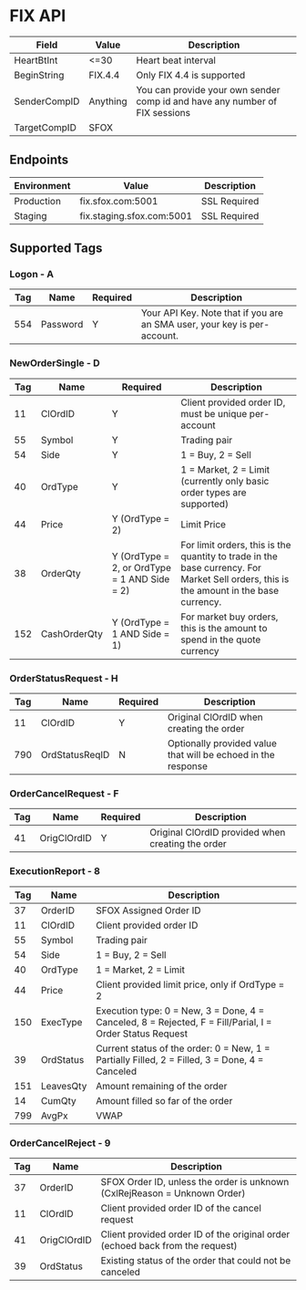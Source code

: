 # FIX API

Field | Value | Description
----- | ----- | -----------
HeartBtInt | <=30 | Heart beat interval
BeginString | FIX.4.4 | Only FIX 4.4 is supported
SenderCompID | Anything | You can provide your own sender comp id and have any number of FIX sessions
TargetCompID | SFOX |

## Endpoints

Environment | Value | Description
----------  | ----- | -----------
Production  | fix.sfox.com:5001 | SSL Required
Staging | fix.staging.sfox.com:5001 | SSL Required

## Supported Tags

### Logon - A

Tag | Name | Required | Description
--- | ---- | -------- | -----------
554 | Password | Y | Your API Key. Note that if you are an SMA user, your key is per-account.

### NewOrderSingle - D

Tag | Name | Required | Description
--- | ---- | -------- | -----------
11 | ClOrdID | Y | Client provided order ID, must be unique per-account
55 | Symbol | Y | Trading pair
54 | Side | Y | 1 = Buy, 2 = Sell
40 | OrdType | Y | 1 = Market, 2 = Limit (currently only basic order types are supported)
44 | Price | Y (OrdType = 2) | Limit Price
38 | OrderQty | Y (OrdType = 2, or OrdType = 1 AND Side = 2) | For limit orders, this is the quantity to trade in the base currency. For Market Sell orders, this is the amount in the base currency.
152 | CashOrderQty | Y (OrdType = 1 AND Side = 1) | For market buy orders, this is the amount to spend in the quote currency

### OrderStatusRequest - H

Tag | Name | Required | Description
--- | ---- | -------- | -----------
11 | ClOrdID | Y | Original ClOrdID when creating the order
790 | OrdStatusReqID | N | Optionally provided value that will be echoed in the response

### OrderCancelRequest - F

Tag | Name | Required | Description
--- | ---- | -------- | -----------
41 | OrigClOrdID | Y | Original ClOrdID provided when creating the order

### ExecutionReport - 8

Tag | Name | Description
--- | ---- | -----------
37 | OrderID | SFOX Assigned Order ID
11 | ClOrdID | Client provided order ID
55 | Symbol | Trading pair
54 | Side | 1 = Buy, 2 = Sell
40 | OrdType | 1 = Market, 2 = Limit
44 | Price | Client provided limit price, only if OrdType = 2
150 | ExecType | Execution type: 0 = New, 3 = Done, 4 = Canceled, 8 = Rejected, F = Fill/Parial, I = Order Status Request
39 | OrdStatus | Current status of the order: 0 = New, 1 = Partially Filled, 2 = Filled, 3 = Done, 4 = Canceled
151 | LeavesQty | Amount remaining of the order
14 | CumQty | Amount filled so far of the order
799 | AvgPx | VWAP

### OrderCancelReject - 9

Tag | Name | Description
--- | ---- | -----------
37 | OrderID | SFOX Order ID, unless the order is unknown (CxlRejReason = Unknown Order)
11 | ClOrdID | Client provided order ID of the cancel request
41 | OrigClOrdID | Client provided order ID of the original order (echoed back from the request)
39 | OrdStatus | Existing status of the order that could not be canceled
